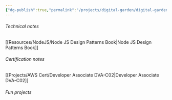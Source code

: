 ```yaml
---
{"dg-publish":true,"permalink":"/projects/digital-garden/digital-garden/","tags":["gardenEntry"]}
---
```



###### Technical notes
[[Resources/NodeJS/Node JS Design Patterns Book\|Node JS Design Patterns Book]]
###### Certification notes
[[Projects/AWS Cert/Developer Associate DVA-C02\|Developer Associate DVA-C02]]

###### Fun projects



